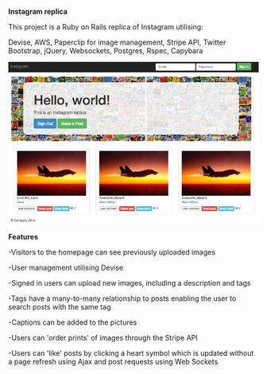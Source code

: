 **Instagram replica**

This project is a Ruby on Rails replica of Instagram utilising:

Devise, AWS, Paperclip for image management, Stripe API, Twitter Bootstrap, jQuery, Websockets, Postgres, Rspec, Capybara

![](app/assets/images/screenshot.png)

**Features**

-Visitors to the homepage can see previously uploaded images

-User management utilising Devise

-Signed in users can upload new images, including a description and tags

-Tags have a many-to-many relationship to posts enabling the user to search posts with the same tag 

-Captions can be added to the pictures

-Users can 'order prints' of images through the Stripe API

-Users can 'like' posts by clicking a heart symbol which is updated without a page refresh using Ajax and post requests using Web Sockets
